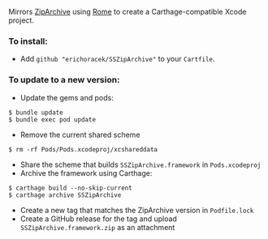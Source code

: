 Mirrors [ZipArchive](https://github.com/ZipArchive/ZipArchive) using [Rome](https://github.com/neonichu/Rome) to create a Carthage-compatible Xcode project.

### To install:

- Add `github "erichoracek/SSZipArchive"` to your `Cartfile`.

### To update to a new version:

- Update the gems and pods:
```
$ bundle update
$ bundle exec pod update
```
- Remove the current shared scheme
```
$ rm -rf Pods/Pods.xcodeproj/xcshareddata
```
- Share the scheme that builds `SSZipArchive.framework` in `Pods.xcodeproj`
- Archive the framework using Carthage:
```
$ carthage build --no-skip-current
$ carthage archive SSZipArchive
```
- Create a new tag that matches the ZipArchive version in `Podfile.lock`
- Create a GitHub release for the tag and upload `SSZipArchive.framework.zip` as an attachment
